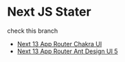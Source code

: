 # Next JS Stater

check this branch
- [Next 13 App Router Chakra UI](https://github.com/TaufikAkbar7/boilerplate-next-stater/tree/next-chackra-ts)
- [Next 13 App Router Ant Design UI 5](https://github.com/TaufikAkbar7/boilerplate-next-stater/tree/next-antd-ts)
